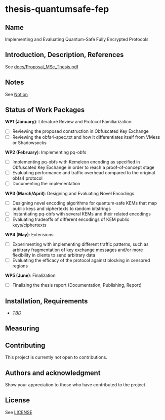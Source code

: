 # thesis-quantumsafe-fep

## Name
Implementing and Evaluating Quantum-Safe Fully Encrypted Protocols

## Introduction, Description, References
See [docs/Proposal_MSc_Thesis.pdf](docs/Proposal_MSc_Thesis.pdf)

## Notes
See [Notion](https://www.notion.so/MSc-Thesis-172b3139d28980ee8917f71ec2b4ba35?pvs=4)

## Status of Work Packages

**WP1 (January)**: Literature Review and Protocol Familiarization

- [ ] Reviewing the proposed construction in Obfuscated Key Exchange
- [ ] Reviewing the obfs4-spec.txt  and how it differentiates itself from VMess or Shadowsocks

**WP2 (February)**: Implementing pq-obfs

- [ ] Implementing pq-obfs with Kemeleon encoding as specified in Obfuscated Key Exchange in order to reach a proof-of-concept stage
- [ ] Evaluating performance and traffic overhead compared to the original obfs4 protocol
- [ ] Documenting the implementation

**WP3 (March/April)**: Designing and Evaluating Novel Encodings

- [ ] Designing novel encoding algorithms for quantum-safe KEMs that map public keys and ciphertexts to random bitstrings
- [ ] Instantiating pq-obfs with several KEMs and their related encodings
- [ ] Evaluating tradeoffs of different encodings of KEM public keys/ciphertexts

**WP4 (May)**: Extensions

- [ ] Experimenting with implementing different traffic patterns, such as arbitrary fragmentation of key exchange messages and/or more flexibility in clients to send arbitrary data
- [ ] Evaluating the efficacy of the protocol against blocking in censored regions

**WP5 (June)**: Finalization

- [ ] Finalizing the thesis report (Documentation, Publishing, Report)

## Installation, Requirements

- *TBD*

## Measuring

## Contributing
This project is currently not open to contributions.

## Authors and acknowledgment
Show your appreciation to those who have contributed to the project.

## License
See [LICENSE](LICENSE)
